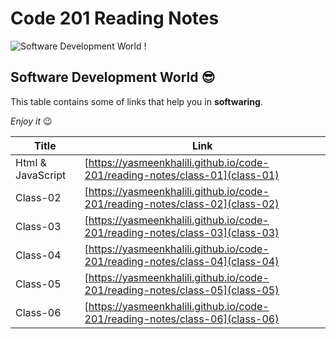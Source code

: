 # Code 201 Reading Notes
![Software Development World !](https://www.bluescreen.pt/wp-content/uploads/2019/02/BS_softDevelop-copy-3.png)

## Software Development World 😎

This table contains some of links that help you in **softwaring**.

*Enjoy it* 😉 

| Title      | Link |
| ----------- | ----------- |
| Html & JavaScript  |[https://yasmeenkhalili.github.io/code-201/reading-notes/class-01](class-01)|
| Class-02  |[https://yasmeenkhalili.github.io/code-201/reading-notes/class-02](class-02)|
| Class-03 |[https://yasmeenkhalili.github.io/code-201/reading-notes/class-03](class-03)|
| Class-04 |[https://yasmeenkhalili.github.io/code-201/reading-notes/class-04](class-04)|
| Class-05 |[https://yasmeenkhalili.github.io/code-201/reading-notes/class-05](class-05)|
| Class-06 |[https://yasmeenkhalili.github.io/code-201/reading-notes/class-06](class-06)|

